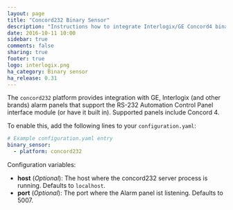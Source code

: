 ```yaml
---
layout: page
title: "Concord232 Binary Sensor"
description: "Instructions how to integrate Interlogix/GE Concord4 binary sensors into Home Assistant."
date: 2016-10-11 10:00
sidebar: true
comments: false
sharing: true
footer: true
logo: interlogix.png
ha_category: Binary sensor
ha_release: 0.31
---
```


The `concord232` platform provides integration with GE, Interlogix (and other brands) alarm panels that support the RS-232 Automation Control Panel interface module (or have it built in). Supported panels include Concord 4.

To enable this, add the following lines to your `configuration.yaml`:

```yaml
# Example configuration.yaml entry
binary_sensor:
  - platform: concord232
```

Configuration variables:

- **host** (*Optional*): The host where the concord232 server process is running. Defaults to `localhost`.
- **port** (*Optional*): The port where the Alarm panel ist listening. Defaults to 5007.

